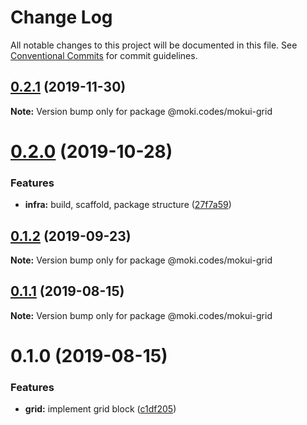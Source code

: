 # Change Log

All notable changes to this project will be documented in this file.
See [Conventional Commits](https://conventionalcommits.org) for commit guidelines.

## [0.2.1](https://github.com/moki/mokui/compare/@moki.codes/mokui-grid@0.2.0...@moki.codes/mokui-grid@0.2.1) (2019-11-30)

**Note:** Version bump only for package @moki.codes/mokui-grid





# [0.2.0](https://github.com/moki/mokui/compare/@moki.codes/mokui-grid@0.1.2...@moki.codes/mokui-grid@0.2.0) (2019-10-28)


### Features

* **infra:** build, scaffold, package structure ([27f7a59](https://github.com/moki/mokui/commit/27f7a59))





## [0.1.2](https://github.com/moki/mokui/compare/@moki.codes/mokui-grid@0.1.1...@moki.codes/mokui-grid@0.1.2) (2019-09-23)

**Note:** Version bump only for package @moki.codes/mokui-grid





## [0.1.1](https://github.com/moki/mokui/compare/@moki.codes/mokui-grid@0.1.0...@moki.codes/mokui-grid@0.1.1) (2019-08-15)

**Note:** Version bump only for package @moki.codes/mokui-grid





# 0.1.0 (2019-08-15)


### Features

* **grid:** implement grid block ([c1df205](https://github.com/moki/mokui/commit/c1df205))
